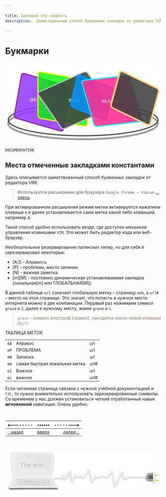 ```yaml
---

title: Закладки это скорость
description:  Заимствованный способ буквенных закладок от редактора VIM.

---
```


<div class="navi"><nav id="navi"><!-- js --></nav></div>

# Букмарки

<span id="buki-bookmarks-img" class="img" onclick="imgResize()">![img](assets/svg/buki-bookmarks.svg)</span>

	DOCUMENTATION

## Места отмеченные закладками константами


Здесь описывается заимствованный способ буквенных закладок от редактора VIM.

>Используется расширение для браузера `Google Chrome – Vimium` […здесь](https://chrome.google.com/webstore/detail/vimium/dbepggeogbaibhgnhhndojpepiihcmeb).

При активированном расширении режим метки активируется нажатием клавиши `m` и далее устанавливается сама метка какой либо клавишей, например `A`.

Такой способ удобно использовать везде, где доступен механизм управления клавишами `VIM`. Это может быть редактор кода или веб-браузер.

Необязательное резервирование латинских литер, но для себя я зарезервировал некоторые:

- [A,1] - Апракосъ
- [P] - проблема, место запинки.
- [N] - важная заметка.
- [m][M] - постоянно динамическая устанавливаемая закладка (локальная[m] или ГЛОБАЛЬНАЯ[M]).

В данной таблице `url` означает глобальную метку –  страницу `web`, а `url#` – место на этой странице. Это значит, что попасть в нужное место интернета можно в две комбинации. Перрвый раз нажимаем символ `grave` и `I`, далее к нужному месту, жмем `grave` и `i`.  

><span style="color: #8F7161;">`grave` – символ апостроф (гравис), находится около левой клавиши `Shift` </span>
 
ТАБЛИЦА МЕТОК 

|        |                               |      |
| :----- | :---------------------------- | :--- |
| `mA`   | Апракос                       | url  |
| `mP`   | ПРОБЛЕМА                      | url  |
| `mN`   | Записка                       | url  |
| `mm`   | самая быстрая локальная метка | url# |
| `mI`   | Важное                        | url  |
| `mi`   | важное                        | url# |


Если читаемая страница связана с нужной учебной документацией и т.п., то нужно внимательно использовать зарезервированные символы. Со временем у нас должен установиться четкий отработанный навык **мгновенной** навигации. Очень удобно.

<br>

|<--------|••••••|-------->|
|:---|:---:|---:|
[…назад](billing.md)|[вверх](#)|[далее…](buki-install-ts.md)

<br>

<span id="comp-end-img" class="img" onclick="imgResize()">![img](assets/svg/comp-end.svg)</span>

<script src="assets/js/navi.js"></script>

